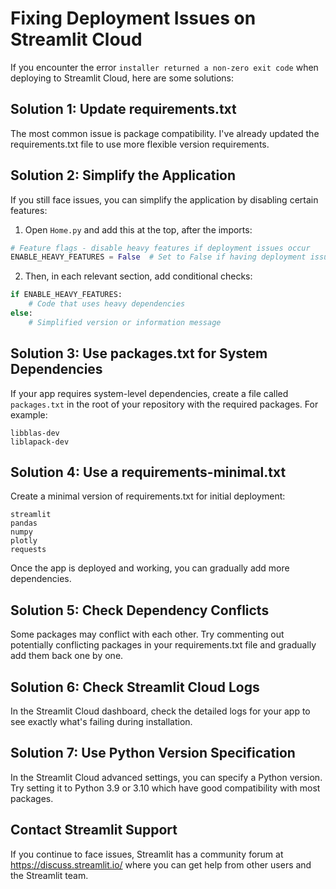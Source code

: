 # Fixing Deployment Issues on Streamlit Cloud

If you encounter the error `installer returned a non-zero exit code` when deploying to Streamlit Cloud, here are some solutions:

## Solution 1: Update requirements.txt

The most common issue is package compatibility. I've already updated the requirements.txt file to use more flexible version requirements.

## Solution 2: Simplify the Application

If you still face issues, you can simplify the application by disabling certain features:

1. Open `Home.py` and add this at the top, after the imports:

```python
# Feature flags - disable heavy features if deployment issues occur
ENABLE_HEAVY_FEATURES = False  # Set to False if having deployment issues
```

2. Then, in each relevant section, add conditional checks:

```python
if ENABLE_HEAVY_FEATURES:
    # Code that uses heavy dependencies
else:
    # Simplified version or information message
```

## Solution 3: Use packages.txt for System Dependencies

If your app requires system-level dependencies, create a file called `packages.txt` in the root of your repository with the required packages. For example:

```
libblas-dev
liblapack-dev
```

## Solution 4: Use a requirements-minimal.txt

Create a minimal version of requirements.txt for initial deployment:

```
streamlit
pandas
numpy
plotly
requests
```

Once the app is deployed and working, you can gradually add more dependencies.

## Solution 5: Check Dependency Conflicts

Some packages may conflict with each other. Try commenting out potentially conflicting packages in your requirements.txt file and gradually add them back one by one.

## Solution 6: Check Streamlit Cloud Logs

In the Streamlit Cloud dashboard, check the detailed logs for your app to see exactly what's failing during installation.

## Solution 7: Use Python Version Specification

In the Streamlit Cloud advanced settings, you can specify a Python version. Try setting it to Python 3.9 or 3.10 which have good compatibility with most packages.

## Contact Streamlit Support

If you continue to face issues, Streamlit has a community forum at https://discuss.streamlit.io/ where you can get help from other users and the Streamlit team.